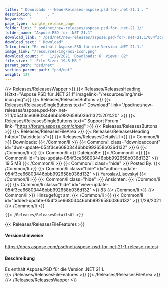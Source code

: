 ```yaml
---
title: " Downloads ---Neue-Releases-aspose.psd-for-.net-21.1 . "
description:  "    . " 
keywords:  "    . " 
page_type:  single_release_page
folder_link: " psd/net/new-releases/aspose.psd-for-.net-21.1/"
folder_name: "Aspose.PSD für .NET 21.1"
download_link: " /psd/net/new-releases/aspose.psd-for-.net-21.1/054f3ce66803446bbb992658b036d132"
download_text: " Download"
Intro_text: "Es enthält Aspose.PSD für die Version .NET 21.1."
image_link: "/resources/img/msi-icon.png"
download_count: "   1/29/2021  Downloads: 6  Views: 82"
file_size: "  File Size: 19.5 MB "
parent_path: "psd/net"
section_parent_path: "psd/net"
weight: 127
---
```


{{< Releases/ReleasesWapper >}}
  {{< Releases/ReleasesHeading H2txt="Aspose.PSD für .NET 21.1" imagelink="/resources/img/msi-icon.png">}}
  {{< Releases/ReleasesButtons >}}
    {{< Releases/ReleasesSingleButtons text=" Download" link="/psd/net/new-releases/aspose.psd-for-.net-21.1/054f3ce66803446bbb992658b036d132%20%20" >}}
    {{< Releases/ReleasesSingleButtons text=" Support Forum " link="https://forum.aspose.com/c/psd" >}}
  {{< Releases/ReleasesButtons >}}
  {{< Releases/ReleasesFileArea >}}
    {{< Releases/ReleasesHeading h4txt="Dateidetails">}}
    {{< Releases/ReleasesDetailsUl >}}
            {{< Common/li >}} Downloads: {{< /Common/li >}}
      {{< Common/li class="downloadcount" id="dwn-update-054f3ce66803446bbb992658b036d132" >}} 6 {{< /Common/li >}}
      {{< Common/li >}} Dateigröße: {{< /Common/li >}}
      {{< Common/li id="size-update-054f3ce66803446bbb992658b036d132" >}} 19.5 MB {{< /Common/li >}} 
      {{< Common/li  class="hide" >}} Posted By: {{< /Common/li >}} 
      {{< Common/li class="hide" id="author-update-054f3ce66803446bbb992658b036d132" >}} Yaroslav.Lisovskyi {{< /Common/li >}}
      {{< Common/li class="hide" >}} Ansichten: {{< /Common/li >}}
      {{< Common/li class="hide" id="view-update-054f3ce66803446bbb992658b036d132" >}} 83 {{< /Common/li >}}
      {{< Common/li >}} Hinzugefügt am: {{< /Common/li >}}
      {{< Common/li id="added-update-054f3ce66803446bbb992658b036d132" >}} 1/29/2021 {{< /Common/li >}} 

    {{< /Releases/ReleasesDetailsUl >}}

  {{< Releases/ReleasesFileFeatures >}}
      <h4>Versionshinweise</h4><div> <a href="https://docs.aspose.com/psd/net/aspose-psd-for-net-21-1-release-notes/">https://docs.aspose.com/psd/net/aspose-psd-for-net-21-1-release-notes/</a></div><h4> Beschreibung</h4><div class="HTMLDescription"> Es enthält Aspose.PSD für die Version .NET 21.1.</div>
  {{< /Releases/ReleasesFileFeatures >}}
 {{< /Releases/ReleasesFileArea >}}
{{< /Releases/ReleasesWapper >}}



